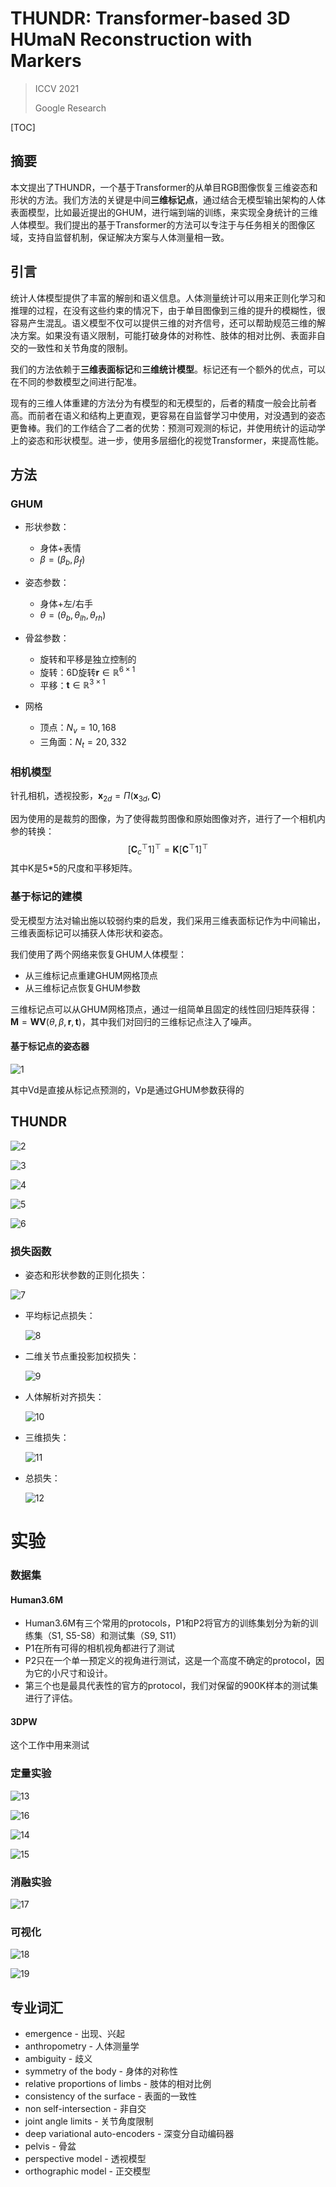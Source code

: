 # THUNDR: Transformer-based 3D HUmaN Reconstruction with Markers

> ICCV 2021
>
> Google Research

[TOC]

## 摘要

本文提出了THUNDR，一个基于Transformer的从单目RGB图像恢复三维姿态和形状的方法。我们方法的关键是中间**三维标记点**，通过结合无模型输出架构的人体表面模型，比如最近提出的GHUM，进行端到端的训练，来实现全身统计的三维人体模型。我们提出的基于Transformer的方法可以专注于与任务相关的图像区域，支持自监督机制，保证解决方案与人体测量相一致。

## 引言

统计人体模型提供了丰富的解剖和语义信息。人体测量统计可以用来正则化学习和推理的过程，在没有这些约束的情况下，由于单目图像到三维的提升的模糊性，很容易产生混乱。语义模型不仅可以提供三维的对齐信号，还可以帮助规范三维的解决方案。如果没有语义限制，可能打破身体的对称性、肢体的相对比例、表面非自交的一致性和关节角度的限制。

我们的方法依赖于**三维表面标记**和**三维统计模型**。标记还有一个额外的优点，可以在不同的参数模型之间进行配准。

现有的三维人体重建的方法分为有模型的和无模型的，后者的精度一般会比前者高。而前者在语义和结构上更直观，更容易在自监督学习中使用，对没遇到的姿态更鲁棒。我们的工作结合了二者的优势：预测可观测的标记，并使用统计的运动学上的姿态和形状模型。进一步，使用多层细化的视觉Transformer，来提高性能。

## 方法

### GHUM

- 形状参数：
  - 身体+表情
  - $\beta=\left(\beta_{b}, \beta_{f}\right)$

- 姿态参数：
  - 身体+左/右手
  - $\theta=\left(\theta_{b}, \theta_{l h}, \theta_{r h}\right)$

- 骨盆参数：
  - 旋转和平移是独立控制的
  - 旋转：6D旋转$\mathbf{r} \in \mathbb{R}^{6 \times 1}$
  - 平移：$\mathbf{t} \in \mathbb{R}^{3 \times 1}$

- 网格
  - 顶点：$N_{v}=10,168$
  - 三角面：$N_{t}=20,332$

### 相机模型

针孔相机，透视投影，$\mathbf{x}_{2 d}=\Pi\left(\mathbf{x}_{3 d}, \mathbf{C}\right)$

因为使用的是裁剪的图像，为了使得裁剪图像和原始图像对齐，进行了一个相机内参的转换：
$$
\left[\mathbf{C}_{c}^{\top} 1\right]^{\top}=\mathbf{K}\left[\mathbf{C}^{\top} 1\right]^{\top}
$$
其中K是5*5的尺度和平移矩阵。

### 基于标记的建模

受无模型方法对输出施以较弱约束的启发，我们采用三维表面标记作为中间输出，三维表面标记可以捕获人体形状和姿态。

我们使用了两个网络来恢复GHUM人体模型：

- 从三维标记点重建GHUM网格顶点
- 从三维标记点恢复GHUM参数

三维标记点可以从GHUM网格顶点，通过一组简单且固定的线性回归矩阵获得：$\mathbf{M}=\mathbf{W V}(\theta, \beta, \mathbf{r}, \mathbf{t})$，其中我们对回归的三维标记点注入了噪声。

#### 基于标记点的姿态器

![1](1.png)

其中Vd是直接从标记点预测的，Vp是通过GHUM参数获得的

## THUNDR

![2](2.png)

![3](3.png)

![4](4.png)

![5](5.png)

![6](6.png)

### 损失函数

- 姿态和形状参数的正则化损失：

![7](7.png)

- 平均标记点损失：

  ![8](8.png)

- 二维关节点重投影加权损失：

  ![9](9.png)

- 人体解析对齐损失：

  ![10](10.png)

- 三维损失：

  ![11](11.png)

- 总损失：

  ![12](12.png)

# 实验

### 数据集

#### Human3.6M

- Human3.6M有三个常用的protocols，P1和P2将官方的训练集划分为新的训练集（S1, S5-S8）和测试集（S9, S11）
- P1在所有可得的相机视角都进行了测试
- P2只在一个单一预定义的视角进行测试，这是一个高度不确定的protocol，因为它的小尺寸和设计。
- 第三个也是最具代表性的官方的protocol，我们对保留的900K样本的测试集进行了评估。

#### 3DPW 

这个工作中用来测试

### 定量实验

![13](13.png)

![16](16.png)

![14](14.png)

![15](15.png)

### 消融实验

![17](17.png)

### 可视化

![18](18.png)

![19](19.png)

## 专业词汇

- emergence - 出现、兴起
- anthropometry - 人体测量学
- ambiguity - 歧义
- symmetry of the body - 身体的对称性
- relative proportions of limbs - 肢体的相对比例
- consistency of the surface - 表面的一致性
- non self-intersection - 非自交
- joint angle limits - 关节角度限制
- deep variational auto-encoders - 深变分自动编码器
- pelvis - 骨盆
- perspective model - 透视模型
- orthographic model - 正交模型

